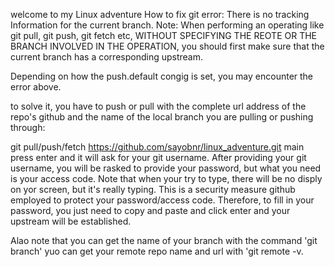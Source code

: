 welcome to my Linux adventure
How to fix git error: There is no tracking Information for the current branch.
Note: When performing an operating like git pull, git push, git fetch etc, WITHOUT SPECIFYING THE REOTE OR THE BRANCH INVOLVED IN THE OPERATION, you should first make sure that the current branch has a corresponding upstream.

Depending on how the push.default congig is set, you may encounter the error above.

to solve it, you have to push or pull with the complete url address of the repo's github and the name of the local branch you are pulling or pushing through:

git pull/push/fetch https://github.com/sayobnr/linux_adventure.git main 
press enter and it will ask for your git username. After providing your git username, you will be rasked to provide your password, but what you need is your access code. Note that when your try to type, there will be no disply on yor screen, but it's really typing. This is a security measure github employed to protect your password/access code. Therefore, to fill in your password, you just need to copy and paste and click enter and your upstream will be established.

Alao note that you can get the name of your branch with the command 'git branch'
yuo can get your remote repo name and url with 'git remote -v.
